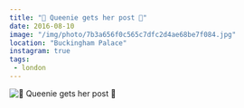 ```yaml
---
title: "👑 Queenie gets her post 👑"
date: 2016-08-10
image: "/img/photo/7b3a656f0c565c7dfc2d4ae68be7f084.jpg"
location: "Buckingham Palace"
instagram: true
tags:
 - london
---
```


![👑 Queenie gets her post 👑](/img/photo/7b3a656f0c565c7dfc2d4ae68be7f084.jpg)
